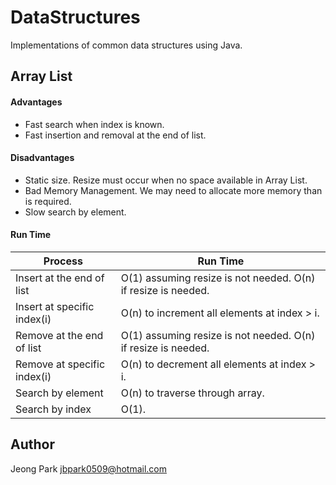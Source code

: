 # DataStructures
Implementations of common data structures using Java.

## Array List

#### Advantages

* Fast search when index is known.
* Fast insertion and removal at the end of list.

#### Disadvantages

* Static size. Resize must occur when no space available in Array List.
* Bad Memory Management. We may need to allocate more memory than is required.
* Slow search by element.

#### Run Time

Process | Run Time
------ | -----------
Insert at the end of list | O(1) assuming resize is not needed. O(n) if resize is needed.
Insert at specific index(i) | O(n) to increment all elements at index > i. 
Remove at the end of list | O(1) assuming resize is not needed. O(n) if resize is needed.
Remove at specific index(i) | O(n) to decrement all elements at index > i.
Search by element | O(n) to traverse through array.
Search by index | O(1).

## Author
Jeong Park <jbpark0509@hotmail.com>